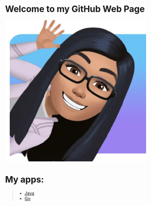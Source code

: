 # Welcome to my GitHub Web Page

![This is an image](/96259867.png)

# My apps:
>* [Java](https://github.com/tijanadmi/AOpremaOZ)
>* [Go](https://github.com/tijanadmi/news-demo)

